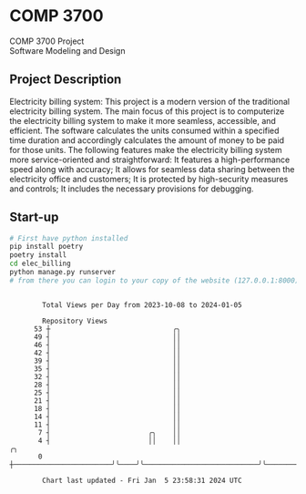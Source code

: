 # COMP 3700
COMP 3700 Project  
Software Modeling and Design
## Project Description
Electricity billing system: This project is a modern version of the traditional electricity billing system. The main focus of this project is to computerize the electricity billing system to make it more seamless, accessible, and efficient. The software calculates the units consumed within a specified time duration and accordingly calculates the amount of money to be paid for those units. The following features make the electricity billing system more service-oriented and straightforward: It features a high-performance speed along with accuracy; It allows for seamless data sharing between the electricity office and customers; It is protected by high-security measures and controls; It includes the necessary provisions for debugging.

## Start-up
```bash
# First have python installed
pip install poetry
poetry install
cd elec_billing
python manage.py runserver
# from there you can login to your copy of the website (127.0.0.1:8000), default creds are admin/admin
```

```

        Total Views per Day from 2023-10-08 to 2024-01-05

        Repository Views
      53 ┼                              ╭╮
      49 ┤                              ││
      46 ┤                              ││
      42 ┤                              ││
      39 ┤                              ││
      35 ┤                              ││
      32 ┤                              ││
      28 ┤                              ││
      25 ┤                              ││
      21 ┤                              ││
      18 ┤                              ││
      14 ┤                              ││
      11 ┤                              ││
       7 ┤                        ╭╮    ││
       4 ┤                        ││    ││                            ╭╮
       0 ┼────────────────────────╯╰────╯╰────────────────────────────╯╰───────────────────────────

        Chart last updated - Fri Jan  5 23:58:31 2024 UTC
        
```
